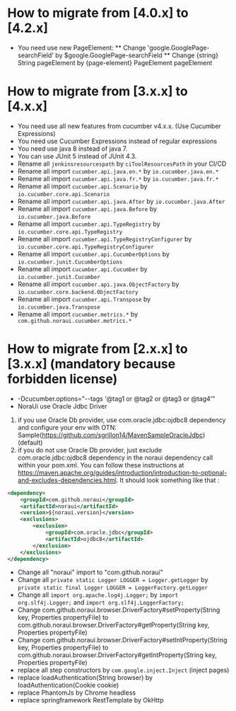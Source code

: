 # How to migrate from [4.0.x] to [4.2.x]

* You need use new PageElement: 
** Change 'google.GooglePage-searchField' by $google.GooglePage-searchField
** Change {string} String pageElement by {page-element} PageElement pageElement

# How to migrate from [3.x.x] to [4.x.x]

* You need use all new features from cucumber v4.x.x. (Use Cucumber Expressions)
* You need use Cucumber Expressions instead of regular expressions
* You need use java 8 instead of java 7.
* You can use JUnit 5 instead of JUnit 4.3.
* Rename all `jenkinsresourcespath` by `ciToolResourcesPath` in your CI/CD
* Rename all import `cucumber.api.java.en.*` by `io.cucumber.java.en.*`
* Rename all import `cucumber.api.java.fr.*` by `io.cucumber.java.fr.*`
* Rename all import `cucumber.api.Scenario` by `io.cucumber.core.api.Scenario`
* Rename all import `cucumber.api.java.After` by `io.cucumber.java.After`
* Rename all import `cucumber.api.java.Before` by `io.cucumber.java.Before`
* Rename all import `cucumber.api.TypeRegistry` by `io.cucumber.core.api.TypeRegistry`
* Rename all import `cucumber.api.TypeRegistryConfigurer` by `io.cucumber.core.api.TypeRegistryConfigurer`
* Rename all import `cucumber.api.CucumberOptions` by `io.cucumber.junit.CucumberOptions`
* Rename all import `cucumber.api.Cucumber` by `io.cucumber.junit.Cucumber`
* Rename all import `cucumber.api.java.ObjectFactory` by `io.cucumber.core.backend.ObjectFactory`
* Rename all import `cucumber.api.Transpose` by `io.cucumber.java.Transpose`
* Rename all import `cucumber.metrics.*` by ` com.github.noraui.cucumber.metrics.*`

# How to migrate from [2.x.x] to [3.x.x] (mandatory because forbidden license)

* -Dcucumber.options="--tags '@tag1 or @tag2 or @tag3 or @tag4'"
* NoraUi use Oracle Jdbc Driver
1. if you use Oracle Db provider, use com.oracle.jdbc:ojdbc8 dependency and configure your env with OTN: Sample(https://github.com/sgrillon14/MavenSampleOracleJdbc) (default)
2. if you do not use Oracle Db provider, just exclude com.oracle.jdbc:ojdbc8 dependency in the noraui dependency call within your pom.xml. You can follow these instructions at https://maven.apache.org/guides/introduction/introduction-to-optional-and-excludes-dependencies.html. It should look something like that :
```xml
<dependency>
    <groupId>com.github.noraui</groupId>
    <artifactId>noraui</artifactId>
    <version>${noraui.version}</version>
    <exclusions>
        <exclusion>
            <groupId>com.oracle.jdbc</groupId>
            <artifactId>ojdbc8</artifactId>
        </exclusion>
    </exclusions>
</dependency>
```
* Change all "noraui" import to "com.github.noraui"
* Change all `private static Logger LOGGER = Logger.getLogger` by `private static final Logger LOGGER = LoggerFactory.getLogger`
* Change all `import org.apache.log4j.Logger;` by `import org.slf4j.Logger;` and `import org.slf4j.LoggerFactory;`
* Change com.github.noraui.browser.DriverFactory#setProperty(String key, Properties propertyFile) to com.github.noraui.browser.DriverFactory#getProperty(String key, Properties propertyFile)
* Change com.github.noraui.browser.DriverFactory#setIntProperty(String key, Properties propertyFile) to com.github.noraui.browser.DriverFactory#getIntProperty(String key, Properties propertyFile)
* replace all step constructors by `com.google.inject.Inject` (inject pages)
* replace loadAuthentication(String browser) by loadAuthentication(Cookie cookie)
* replace PhantomJs by Chrome headless
* replace springframework RestTemplate by OkHttp
